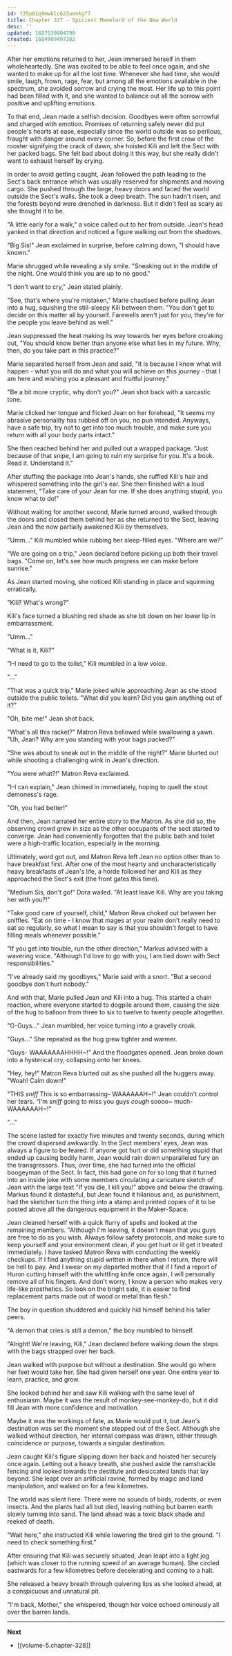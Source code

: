 ```yaml
---
id: t35p01q9mwklc623uenkgf7
title: Chapter 327 - Spiciest Memelord of the New World
desc: ''
updated: 1687539804790
created: 1684909497282
---
```


After her emotions returned to her, Jean immersed herself in them wholeheartedly. She was excited to be able to feel once again, and she wanted to make up for all the lost time. Whenever she had time, she would smile, laugh, frown, rage, fear, but among all the emotions available in the spectrum, she avoided sorrow and crying the most. Her life up to this point had been filled with it, and she wanted to balance out all the sorrow with positive and uplifting emotions.

To that end, Jean made a selfish decision. Goodbyes were often sorrowful and charged with emotion. Promises of returning safely never did put people's hearts at ease, especially since the world outside was so perilous, fraught with danger around every corner. So, before the first crow of the rooster signifying the crack of dawn, she hoisted Kili and left the Sect with her packed bags. She felt bad about doing it this way, but she really didn't want to exhaust herself by crying.

In order to avoid getting caught, Jean followed the path leading to the Sect's back entrance which was usually reserved for shipments and moving cargo. She pushed through the large, heavy doors and faced the world outside the Sect's walls. She took a deep breath. The sun hadn't risen, and the forests beyond were drenched in darkness. But it didn't feel as scary as she thought it to be.

"A little early for a walk," a voice called out to her from outside. Jean's head yanked in that direction and noticed a figure walking out from the shadows.

"Big Sis!" Jean exclaimed in surprise, before calming down, "I should have known."

Marie shrugged while revealing a sly smile. "Sneaking out in the middle of the night. One would think you are up to no good."

"I don't want to cry," Jean stated plainly.

"See, that's where you're mistaken," Marie chastised before pulling Jean into a hug, squishing the still-sleepy Kili between them. "You don't get to decide on this matter all by yourself. Farewells aren't just for you, they're for the people you leave behind as well."

Jean suppressed the heat making its way towards her eyes before croaking out, "You should know better than anyone else what lies in my future. Why, then, do you take part in this practice?"

Marie separated herself from Jean and said, "It is because I know what will happen - what you will do and what you will achieve on this journey - that I am here and wishing you a pleasant and fruitful journey."

"Be a bit more cryptic, why don't you?" Jean shot back with a sarcastic tone.

Marie clicked her tongue and flicked Jean on her forehead, "It seems my abrasive personality has rubbed off on you, no pun intended. Anyways, have a safe trip, try not to get into too much trouble, and make sure you return with all your body parts intact."

She then reached behind her and pulled out a wrapped package. "Just because of that snipe, I am going to ruin my surprise for you. It's a book. Read it. Understand it."

After stuffing the package into Jean's hands, she ruffled Kili's hair and whispered something into the girl's ear. She then finished with a loud statement, "Take care of your Jean for me. If she does anything stupid, you know what to do!"

Without waiting for another second, Marie turned around, walked through the doors and closed them behind her as she returned to the Sect, leaving Jean and the now partially awakened Kili by themselves.

"Umm..." Kili mumbled while rubbing her sleep-filled eyes. "Where are we?"

"We are going on a trip," Jean declared before picking up both their travel bags. "Come on, let's see how much progress we can make before sunrise."

As Jean started moving, she noticed Kili standing in place and squirming erratically.

"Kili? What's wrong?"

Kili's face turned a blushing red shade as she bit down on her lower lip in embarrassment.

"Umm..."

"What is it, Kili?"

"I-I need to go to the toilet," Kili mumbled in a low voice.

"..."

"That was a quick trip," Marie joked while approaching Jean as she stood outside the public toilets. "What did you learn? Did you gain anything out of it?"

"Oh, bite me!" Jean shot back.

"What's all this racket?" Matron Reva bellowed while swallowing a yawn. "Uh, Jean? Why are you standing with your bags packed?"

"She was about to sneak out in the middle of the night?" Marie blurted out while shooting a challenging wink in Jean's direction.

"You were what?!" Matron Reva exclaimed.

"I-I can explain," Jean chimed in immediately, hoping to quell the stout demoness's rage.

"Oh, you had better!"

And then, Jean narrated her entire story to the Matron. As she did so, the observing crowd grew in size as the other occupants of the sect started to converge. Jean had conveniently forgotten that the public bath and toilet were a high-traffic location, especially in the morning.

Ultimately, word got out, and Matron Reva left Jean no option other than to have breakfast first. After one of the most hearty and uncharacteristically heavy breakfasts of Jean's life, a horde followed her and Kili as they approached the Sect's exit (the front gates this time).

"Medium Sis, don't go!" Dora wailed. "At least leave Kili. Why are you taking her with you?!"

"Take good care of yourself, child," Matron Reva choked out between her sniffles. "Eat on time - I know that mages at your realm don't really need to eat so regularly, so what I mean to say is that you shouldn't forget to have filling meals whenever possible."

"If you get into trouble, run the other direction," Markus advised with a wavering voice. "Although I'd love to go with you, I am tied down with Sect responsibilities."

"I've already said my goodbyes," Marie said with a snort. "But a second goodbye don't hurt nobody."

And with that, Marie pulled Jean and Kili into a hug. This started a chain reaction, where everyone started to dogpile around them, causing the size of the hug to balloon from three to six to twelve to twenty people altogether.

"G-Guys..." Jean mumbled, her voice turning into a gravelly croak.

"Guys..." She repeated as the hug grew tighter and warmer.

"Guys- WAAAAAAAHHHH~!" And the floodgates opened. Jean broke down into a hysterical cry, collapsing onto her knees.

"Hey, hey!" Matron Reva blurted out as she pushed all the huggers away. "Woah! Calm down!"

"THIS *sniff* This is so embarrassing- WAAAAAAH~!" Jean couldn't control her tears. "I'm *sniff* going to miss you guys *cough* soooo~ much- WAAAAAAH~!"

"..."

The scene lasted for exactly five minutes and twenty seconds, during which the crowd dispersed awkwardly. In the Sect members' eyes, Jean was always a figure to be feared. If anyone got hurt or did something stupid that ended up causing bodily harm, Jean would rain down unparalleled fury on the transgressors. Thus, over time, she had turned into the official boogeyman of the Sect. In fact, this had gone on for so long that it turned into an inside joke with some members circulating a caricature sketch of Jean with the large text "If you die, I kill you!" above and below the drawing. Markus found it distasteful, but Jean found it hilarious and, as punishment, had the sketcher turn the thing into a stamp and printed copies of it to be posted above all the dangerous equipment in the Maker-Space.

Jean cleaned herself with a quick flurry of spells and looked at the remaining members. "Although I'm leaving, it doesn't mean that you guys are free to do as you wish. Always follow safety protocols, and make sure to keep yourself and your environment clean, if you get hurt or ill get it treated immediately. I have tasked Matron Reva with conducting the weekly checkups. If I find anything stupid written in there when I return, there will be hell to pay. And I swear on my departed mother that if I find a report of Huron cutting himself with the whittling knife once again, I will personally remove all of his fingers. And don't worry, I know a person who makes very life-like prosthetics. So look on the bright side, it is easier to find replacement parts made out of wood or metal than flesh."

The boy in question shuddered and quickly hid himself behind his taller peers.

"A demon that cries is still a demon," the boy mumbled to himself.

"Alright! We're leaving, Kili," Jean declared before walking down the steps with the bags strapped over her back.

Jean walked with purpose but without a destination. She would go where her feet would take her. She had given herself one year. One entire year to learn, practice, and grow.

She looked behind her and saw Kili walking with the same level of enthusiasm. Maybe it was the result of monkey-see-monkey-do, but it did fill Jean with more confidence and motivation.

Maybe it was the workings of fate, as Marie would put it, but Jean's destination was set the moment she stepped out of the Sect. Although she walked without direction, her internal compass was drawn, either through coincidence or purpose, towards a singular destination.

Jean caught Kili's figure slipping down her back and hoisted her securely once again. Letting out a heavy breath, she pushed aside the ramshackle fencing and looked towards the destitute and desiccated lands that lay beyond. She leapt over an artificial ravine, formed by magic and land manipulation, and walked on for a few kilometres.

The world was silent here. There were no sounds of birds, rodents, or even insects. And the plants had all but died, leaving nothing but barren earth slowly turning into sand. The land ahead was a toxic black shade and reeked of death.

"Wait here," she instructed Kili while lowering the tired girl to the ground. "I need to check something first."

After ensuring that Kili was securely situated, Jean leapt into a light jog (which was closer to the running speed of an average human). She circled eastwards for a few kilometres before decelerating and coming to a halt.

She released a heavy breath through quivering lips as she looked ahead, at a conspicuous and unnatural pit.

"I'm back, Mother," she whispered, though her voice echoed ominously all over the barren lands.

____

**Next**
* [[volume-5.chapter-328]]
